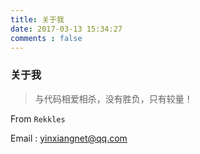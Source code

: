 ```yaml
---
title: 关于我
date: 2017-03-13 15:34:27
comments : false
---
```

### 关于我
	
<blockquote class="blockquote-center">与代码相爱相杀，没有胜负，只有较量！</blockquote>


From `Rekkles`

Email : yinxiangnet@qq.com
